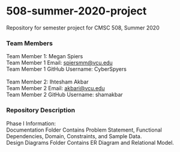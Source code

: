 # 508-summer-2020-project
Repository for semester project for CMSC 508, Summer 2020

### Team Members ###
Team Member 1: Megan Spiers <br/>
Team Member 1 Email: spiersmm@vcu.edu <br/>
Team Member 1 GitHub Username: CyberSpyers <br/>
<br/>
Team Member 2: Ihtesham Akbar <br/>
Team Member 2 Email: akbari@vcu.edu <br/>
Team Member 2 GitHub Username: shamakbar <br/>


### Repository Description ###
Phase I Information: <br/>
Documentation Folder Contains Problem Statement, Functional Dependencies, Domain, Constraints, and Sample Data. <br/>
Design Diagrams Folder Contains ER Diagram and Relational Model. <br/>
